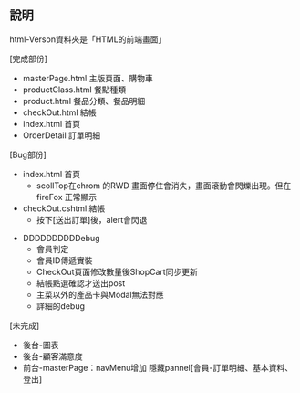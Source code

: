 ## 說明
html-Verson資料夾是「HTML的前端畫面」

[完成部份]
* masterPage.html    主版頁面、購物車
* productClass.html  餐點種類
* product.html       餐品分類、餐品明細
* checkOut.html      結帳
* index.html	     首頁
* OrderDetail	     訂單明細


[Bug部份]
* index.html 首頁
	- scollTop在chrom 的RWD 畫面停住會消失，畫面滾動會閃爍出現。但在 fireFox 正常顯示
* checkOut.cshtml 結帳
	- 按下[送出訂單]後，alert會閃退
	
	

- DDDDDDDDDDebug
	- 會員判定
	- 會員ID傳遞實裝
	- CheckOut頁面修改數量後ShopCart同步更新
	- 結帳點選確認才送出post
	- 主菜以外的產品卡與Modal無法對應
	- 詳細的debug


[未完成]
* 後台-圖表
* 後台-顧客滿意度
* 前台-masterPage：navMenu增加 隱藏pannel[會員-訂單明細、基本資料、登出]


